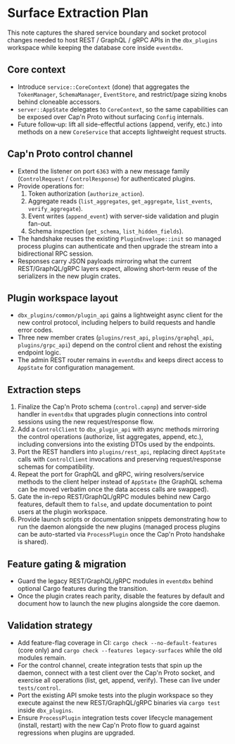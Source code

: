 # Surface Extraction Plan

This note captures the shared service boundary and socket protocol changes
needed to host REST / GraphQL / gRPC APIs in the `dbx_plugins` workspace
while keeping the database core inside `eventdbx`.

## Core context

- Introduce `service::CoreContext` (done) that aggregates the `TokenManager`,
  `SchemaManager`, `EventStore`, and restrict/page sizing knobs behind cloneable
  accessors.
- `server::AppState` delegates to `CoreContext`, so the same capabilities can be
  exposed over Cap'n Proto without surfacing `Config` internals.
- Future follow‑up: lift all side-effectful actions (append, verify, etc.) into
  methods on a new `CoreService` that accepts lightweight request structs.

## Cap'n Proto control channel

- Extend the listener on port `6363` with a new message family (`ControlRequest`
  / `ControlResponse`) for authenticated plugins.
- Provide operations for:
  1. Token authorization (`authorize_action`).
  2. Aggregate reads (`list_aggregates`, `get_aggregate`,
     `list_events`, `verify_aggregate`).
  3. Event writes (`append_event`) with server-side validation and plugin
     fan-out.
  4. Schema inspection (`get_schema`, `list_hidden_fields`).
- The handshake reuses the existing `PluginEnvelope::init` so managed process
  plugins can authenticate and then upgrade the stream into a bidirectional
  RPC session.
- Responses carry JSON payloads mirroring what the current REST/GraphQL/gRPC
  layers expect, allowing short-term reuse of the serializers in the new plugin
  crates.

## Plugin workspace layout

- `dbx_plugins/common/plugin_api` gains a lightweight async client for the new
  control protocol, including helpers to build requests and handle error codes.
- Three new member crates (`plugins/rest_api`, `plugins/graphql_api`,
  `plugins/grpc_api`) depend on the control client and rehost the existing
  endpoint logic.
- The admin REST router remains in `eventdbx` and keeps direct access to
  `AppState` for configuration management.

## Extraction steps

1. Finalize the Cap'n Proto schema (`control.capnp`) and server-side handler in
   `eventdbx` that upgrades plugin connections into control sessions using the
   new request/response flow.
2. Add a `ControlClient` to `dbx_plugin_api` with async methods mirroring the
   control operations (authorize, list aggregates, append, etc.), including
   conversions into the existing DTOs used by the endpoints.
3. Port the REST handlers into `plugins/rest_api`, replacing direct `AppState`
   calls with `ControlClient` invocations and preserving request/response
   schemas for compatibility.
4. Repeat the port for GraphQL and gRPC, wiring resolvers/service methods to the
   client helper instead of `AppState` (the GraphQL schema can be moved verbatim
   once the data access calls are swapped).
5. Gate the in-repo REST/GraphQL/gRPC modules behind new Cargo features, default
   them to `false`, and update documentation to point users at the plugin
   workspace.
6. Provide launch scripts or documentation snippets demonstrating how to run the
   daemon alongside the new plugins (managed process plugins can be auto-started
   via `ProcessPlugin` once the Cap'n Proto handshake is shared).

## Feature gating & migration

- Guard the legacy REST/GraphQL/gRPC modules in `eventdbx` behind optional Cargo
  features during the transition.
- Once the plugin crates reach parity, disable the features by default and
  document how to launch the new plugins alongside the core daemon.

## Validation strategy

- Add feature-flag coverage in CI: `cargo check --no-default-features` (core
  only) and `cargo check --features legacy-surfaces` while the old modules
  remain.
- For the control channel, create integration tests that spin up the daemon,
  connect with a test client over the Cap'n Proto socket, and exercise all
  operations (list, get, append, verify). These can live under `tests/control`.
- Port the existing API smoke tests into the plugin workspace so they execute
  against the new REST/GraphQL/gRPC binaries via `cargo test` inside
  `dbx_plugins`.
- Ensure `ProcessPlugin` integration tests cover lifecycle management (install,
  restart) with the new Cap'n Proto flow to guard against regressions when
  plugins are upgraded.

